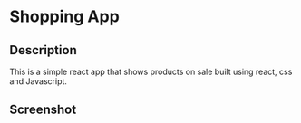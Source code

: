 # Shopping App

## Description
This is a simple react app that shows products on sale built using react, css and Javascript.

## Screenshot

